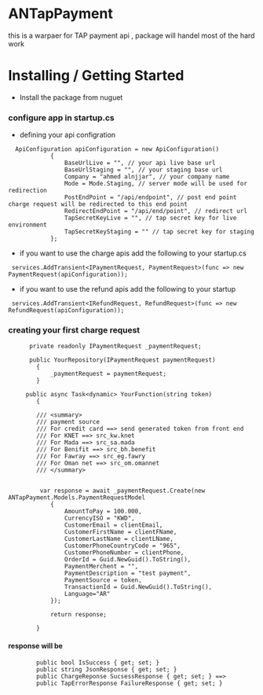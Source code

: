 # ANTapPayment
 this is a warpaer for TAP payment api , package will handel most of the hard work 


# Installing / Getting Started

- Install the package from nuguet 

### configure app in startup.cs

- defining your api configration
```
  ApiConfiguration apiConfiguration = new ApiConfiguration()
            {
                BaseUrlLive = "", // your api live base url
                BaseUrlStaging = "", // your staging base url 
                Company = "ahmed alnjjar", // your company name
                Mode = Mode.Staging, // server mode will be used for redirection
                PostEndPoint = "/api/endpoint", // post end point charge request will be redirected to this end point
                RedirectEndPoint = "/api/end/point", // redirect url 
                TapSecretKeyLive = "", // tap secret key for live environment 
                TapSecretKeyStaging = "" // tap secret key for staging 
            };

```
- if you want to use the charge apis add the following to your startup.cs
```
 services.AddTransient<IPaymentRequest, PaymentRequest>(func => new PaymentRequest(apiConfiguration));
```
- if you want to use the refund apis add the following to your startup 
```
 services.AddTransient<IRefundRequest, RefundRequest>(func => new RefundRequest(apiConfiguration));

```

### creating your first charge request
 

```
      private readonly IPaymentRequest _paymentRequest; 

      public YourRepository(IPaymentRequest paymentRequest) 
        {
            _paymentRequest = paymentRequest;
        }

     public async Task<dynamic> YourFunction(string token)
        {
        
        /// <summary>
        /// payment source  
        /// For credit card ==> send generated token from front end
        /// For KNET ==> src_kw.knet 
        /// For Mada ==> src_sa.mada
        /// For Benifit ==> src_bh.benefit
        /// For Fawray ==> src_eg.fawry
        /// For Oman net ==> src_om.omannet
        /// </summary>


         var response = await _paymentRequest.Create(new ANTapPayment.Models.PaymentRequestModel
            {
                AmountToPay = 100.000,
                CurrencyISO = "KWD",
                CustomerEmail = clientEmail,
                CustomerFirstName = clientFName,
                CustomerLastName = clientLName,
                CustomerPhoneCountryCode = "965",
                CustomerPhoneNumber = clientPhone,
                OrderId = Guid.NewGuid().ToString(),
                PaymentMerchent = "",
                PaymentDescription = "test payment",
                PaymentSource = token, 
                TransactionId = Guid.NewGuid().ToString(),
                Language="AR"
            });

            return response;

        }

```

#### response will be 
 
```
        public bool IsSuccess { get; set; }
        public string JsonResponse { get; set; }
        public ChargeReponse SucsessResponse { get; set; } ==> 
        public TapErrorResponse FailureResponse { get; set; }

 ```